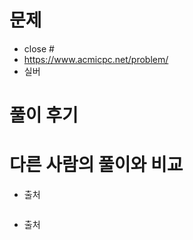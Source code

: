 # 문제
- close #
- https://www.acmicpc.net/problem/
- 실버
<!-- - level -->

# 풀이 후기

# 다른 사람의 풀이와 비교
<!-- ### 좋아요 1등 풀이 -->
- 출처
```js
```
<!-- ### 좋아요 2등 풀이 -->
- 출처
```js
```
